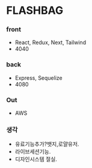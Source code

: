 # FLASHBAG

### front

- React, Redux, Next, Tailwind
- 4040

### back

- Express, Sequelize
- 4080

### Out

- AWS

### 생각

- 유료기능추가?뱃지,로얄유저.
- 라이브세션기능.
- 디자인시스템 절실.
